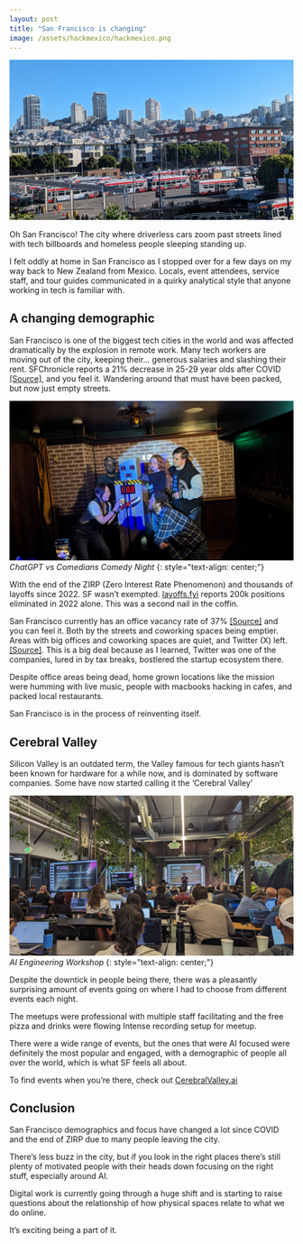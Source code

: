 ```yaml
---
layout: post
title: "San Francisco is changing"
image: /assets/hackmexico/hackmexico.png
---
```


![Skyline](/assets/sf/skyline.jpg)

Oh San Francisco! The city where driverless cars zoom past streets lined with tech billboards and homeless people sleeping standing up.

I felt oddly at home in San Francisco as I stopped over for a few days on my way back to New Zealand from Mexico. Locals, event attendees, service staff, and tour guides communicated in a quirky analytical style that anyone working in tech is familiar with.

## A changing demographic

San Francisco is one of the biggest tech cities in the world and was affected dramatically by the explosion in remote work. Many tech workers are moving out of the city, keeping their… generous salaries and slashing their rent. SFChronicle reports a 21% decrease in 25-29 year olds after COVID [[Source]](https://www.sfchronicle.com/bayarea/article/san-francisco-population-data-18140254.php), and you feel it. Wandering around that must have been packed, but now just empty streets.

![Comedians](/assets/sf/comedy.jpg)
_ChatGPT vs Comedians Comedy Night_
{: style="text-align: center;"}

With the end of the ZIRP (Zero Interest Rate Phenomenon) and thousands of layoffs since 2022. SF wasn’t exempted. [layoffs.fyi](https://layoffs.fy) reports 200k positions eliminated in 2022 alone. This was a second nail in the coffin.

San Francisco currently has an office vacancy rate of 37% [[Source]](https://www.axios.com/local/san-francisco/2024/07/10/office-vacancy-rate-economic-recovery) and you can feel it. Both by the streets and coworking spaces being emptier. Areas with big offices and coworking spaces are quiet, and Twitter (X) left. [[Source]](https://www.theguardian.com/technology/article/2024/aug/05/x-twitter-san-francisco-office-closing). This is a big deal because as I learned, Twitter was one of the companies, lured in by tax breaks, bostlered the startup ecosystem there.

Despite office areas being dead, home grown locations like the mission were humming with live music, people with macbooks hacking in cafes, and packed local restaurants.

San Francisco is in the process of reinventing itself.

## Cerebral Valley

Silicon Valley is an outdated term, the Valley famous for tech giants hasn’t been known for hardware for a while now, and is dominated by software companies. Some have now started calling it the ‘Cerebral Valley’

![Workshop](/assets/sf/workshop.jpg)
_AI Engineering Workshop_
{: style="text-align: center;"}

Despite the downtick in people being there, there was a pleasantly surprising amount of events going on where I had to choose from different events each night.

The meetups were professional with multiple staff facilitating and the free pizza and drinks were flowing
Intense recording setup for meetup.

There were a wide range of events, but the ones that were AI focused were definitely the most popular and engaged, with a demographic of people all over the world, which is what SF feels all about.

To find events when you’re there, check out [CerebralValley.ai](https://cerebralvalley.ai/)

## Conclusion

San Francisco demographics and focus have changed a lot since COVID and the end of ZIRP due to many people leaving the city.

There’s less buzz in the city, but if you look in the right places there’s still plenty of motivated people with their heads down focusing on the right stuff, especially around AI.

Digital work is currently going through a huge shift and is starting to raise questions about the relationship of how physical spaces relate to what we do online.

It’s exciting being a part of it.
